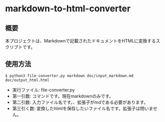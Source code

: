 # markdown-to-html-converter
## 概要
本プロジェクトは、Markdownで記載されたドキュメントをHTMLに変換するスクリプトです。

## 使用方法
```
$ python3 file-converter.py markdown doc/input_markdown.md doc/output_html.html
```

- 実行ファイル: file-converter.py
- 第一引数: コマンドです。現在markdownのみです。
- 第二引数: 入力ファイル名です。、拡張子がmdである必要があります。
- 第三引く数: 変換したhtmlを保存したいファイル名です。拡張子は問いません。